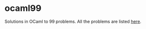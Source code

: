 # ocaml99

Solutions in OCaml to 99 problems.
All the problems are listed [here](https://ocaml.org/learn/tutorials/99problems.html).
